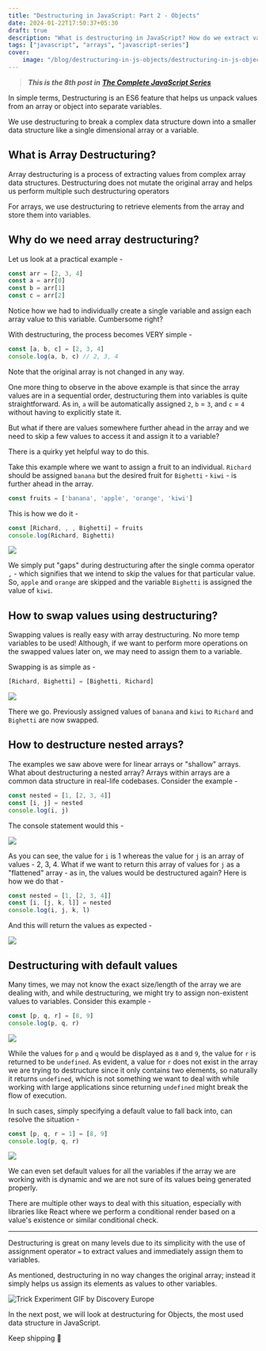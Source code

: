 ```yaml
---
title: "Destructuring in JavaScript: Part 2 - Objects"
date: 2024-01-22T17:50:37+05:30
draft: true
description: "What is destructuring in JavaScript? How do we extract values from arrays and objects?"
tags: ["javascript", "arrays", "javascript-series"]
cover:
    image: "/blog/destructuring-in-js-objects/destructuring-in-js-objects.png"
---
```


> ***This is the 8th post in*** [***The Complete JavaScript Series***](https://vinoo.in/tags/javascript-series/)

In simple terms, Destructuring is an ES6 feature that helps us unpack values from an array or object into separate variables.

We use destructuring to break a complex data structure down into a smaller data structure like a single dimensional array or a variable.

## What is Array Destructuring?

Array destructuring is a process of extracting values from complex array data structures. Destructuring does not mutate the original array and helps us perform multiple such destructuring operators

For arrays, we use destructuring to retrieve elements from the array and store them into variables.

## Why do we need array destructuring?

Let us look at a practical example -

```javascript
const arr = [2, 3, 4]
const a = arr[0]
const b = arr[1]
const c = arr[2]
```

Notice how we had to individually create a single variable and assign each array value to this variable. Cumbersome right?

With destructuring, the process becomes VERY simple -

```javascript
const [a, b, c] = [2, 3, 4]
console.log(a, b, c) // 2, 3, 4
```

Note that the original array is not changed in any way.

One more thing to observe in the above example is that since the array values are in a sequential order, destructuring them into variables is quite straightforward. As in, `a` will be automatically assigned `2`, `b` = `3`, and `c` = `4` without having to explicitly state it.

But what if there are values somewhere further ahead in the array and we need to skip a few values to access it and assign it to a variable?

There is a quirky yet helpful way to do this.

Take this example where we want to assign a fruit to an individual. `Richard` should be assigned `banana` but the desired fruit for `Bighetti` - `kiwi` - is further ahead in the array.

```javascript
const fruits = ['banana', 'apple', 'orange', 'kiwi']
```

This is how we do it -

```javascript
const [Richard, , , Bighetti] = fruits
console.log(Richard, Bighetti)
```

![](https://cdn.hashnode.com/res/hashnode/image/upload/v1705312489223/85ec3b42-4ca2-4119-a0a1-daff1601226e.png)

We simply put "gaps" during destructuring after the single comma operator `,` - which signifies that we intend to skip the values for that particular value. So, `apple` and `orange` are skipped and the variable `Bighetti` is assigned the value of `kiwi`.

## How to swap values using destructuring?

Swapping values is really easy with array destructuring. No more temp variables to be used! Although, if we want to perform more operations on the swapped values later on, we may need to assign them to a variable.

Swapping is as simple as -

```javascript
[Richard, Bighetti] = [Bighetti, Richard]
```

![](https://cdn.hashnode.com/res/hashnode/image/upload/v1705314188433/d514ef9b-9f2b-4ed0-998e-bb0ad608a267.png)

There we go. Previously assigned values of `banana` and `kiwi` to `Richard` and `Bighetti` are now swapped.

## How to destructure nested arrays?

The examples we saw above were for linear arrays or "shallow" arrays. What about destructuring a nested array? Arrays within arrays are a common data structure in real-life codebases. Consider the example -

```javascript
const nested = [1, [2, 3, 4]]
const [i, j] = nested
console.log(i, j)
```

The console statement would this -

![](https://cdn.hashnode.com/res/hashnode/image/upload/v1705321217292/d603b979-5625-41dd-b7c8-d5a11bee168c.png)

As you can see, the value for `i` is 1 whereas the value for `j` is an array of values - 2, 3, 4. What if we want to return this array of values for `j` as a "flattened" array - as in, the values would be destructured again? Here is how we do that -

```javascript
const nested = [1, [2, 3, 4]]
const [i, [j, k, l]] = nested
console.log(i, j, k, l)
```

And this will return the values as expected -

![](https://cdn.hashnode.com/res/hashnode/image/upload/v1705321496710/7c56a6b3-9935-438d-80e7-988528ff9514.png)

## Destructuring with default values

Many times, we may not know the exact size/length of the array we are dealing with, and while destructuring, we might try to assign non-existent values to variables. Consider this example -

```javascript
const [p, q, r] = [8, 9]
console.log(p, q, r)
```

![](https://cdn.hashnode.com/res/hashnode/image/upload/v1705320912842/79d1bc60-3f12-408d-8777-a6196f41d0f0.png)

While the values for `p` and `q` would be displayed as `8` and `9`, the value for `r` is returned to be `undefined`. As evident, a value for `r` does not exist in the array we are trying to destructure since it only contains two elements, so naturally it returns `undefined`, which is not something we want to deal with while working with large applications since returning `undefined` might break the flow of execution.

In such cases, simply specifying a default value to fall back into, can resolve the situation -

```javascript
const [p, q, r = 1] = [8, 9]
console.log(p, q, r)
```

![](https://cdn.hashnode.com/res/hashnode/image/upload/v1705321859734/36858195-7ce0-4a7d-aa65-9b89f02d9717.png)

We can even set default values for all the variables if the array we are working with is dynamic and we are not sure of its values being generated properly.

There are multiple other ways to deal with this situation, especially with libraries like React where we perform a conditional render based on a value's existence or similar conditional check.

---

Destructuring is great on many levels due to its simplicity with the use of assignment operator `=` to extract values and immediately assign them to variables.

As mentioned, destructuring in no way changes the original array; instead it simply helps us assign its elements as values to other variables.

![Trick Experiment GIF by Discovery Europe](https://media4.giphy.com/media/RdJIM4Uesg37eN1ZNL/giphy.gif?cid=ecf05e47a8jtcr9z33k3j8q4fuel6goa7ii31vodt08ygxih&ep=v1_gifs_search&rid=giphy.gif&ct=g)

In the next post, we will look at destructuring for Objects, the most used data structure in JavaScript.

Keep shipping 🚀